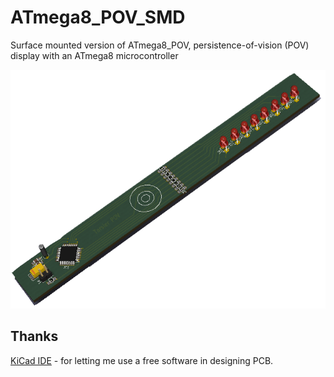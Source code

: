 # ATmega8_POV_SMD

Surface mounted version of ATmega8_POV, persistence-of-vision (POV) display with an ATmega8 microcontroller

![Image1](ATmega8_POV_SMD.png?raw=true "Atmega 8 POV SMD")


## Thanks

[KiCad IDE](http://kicad-pcb.org/) - for letting me use a free software in designing PCB.